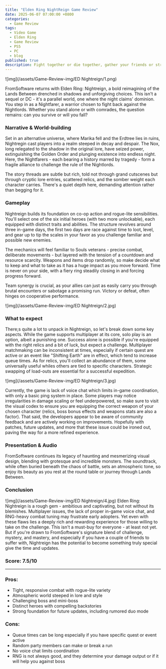 ```yaml
---
title: "Elden Ring NightReign Game Review"
date: 2025-06-07 07:00:00 +0800
categories: 
  - Game Review
tags: 
  - Video Game
  - Elden Ring
  - Game Review
  - PS5
  - PC
  - blog
published: true
description: Fight together or die together, gather your friends or stranger and challenge the Nightlords.
---
```

![img](/assets/Game-Review-img/ED Nightreign/1.png)

FromSoftware returns with Elden Ring: Nightreign, a bold reimagining of the Lands Between drenched in shadows and unforgiving choices. This 
isn't a sequel or DC - it's a parallel world, one where the night claims' dominion. You step in as a Nightfarer, a warrior chosen to fight back against 
the Nightlords. Whether you stand alone or with comrades, the question remains: can you survive or will you fall?



### Narrative & World-building
Set in an alternative universe, where Marika fell and the Erdtree lies in ruins, Nightregin cast players into a realm steeped in decay and despair.
The Nox, long relegated to the shadow in the original lore, have seized power, extinguishing the Golden Order and plunging existence into endless night.
Here, the Nightfarers - each bearing a history marred by tragedy - form a fragile alliance to challenge the rule of the Nightlords.

The story threads are subtle but rich, told not through grand cutscenes but through cryptic lore entries, scattered relics, and the somber weight each
character carries. There's a quiet depth here, demanding attention rather than begging for it.


### Gameplay
Nightreign builds its foundation on co-op action and rogue-lite sensibilities. You'll select one of the six initial heroes (with two more unlockable), each 
equipped with distinct traits and abilities. The structure revolves around three in-game days, the first two days are race against time to loot, level, and gear up
to tip the scales in your favor as you challenge familiar and possible new enemies. 

The mechanics will feel familiar to Souls veterans - precise combat, deliberate movements - but layered with the tension of a countdown and resource scarcity. Weapons and items
drop randomly, so make decide what to keep and what to take as it has a huge impact as you move forward. Time is never on your side, with a fiery ring steadily
closing in and forcing progress forward.

Team synergy is crucial, as your allies can just as easily carry you through brutal encounters or sabotage a promising run. Victory or defeat, often hinges on cooperative performance. 


![img](/assets/Game-Review-img/ED Nightreign/2.jpg)

### What to expect

There;s quite a lot to unpack in Nightreign, so let's break down some key aspects. While the game supports multiplayer at its core, solo play is an option,
albeit a punishing one. Success alone is possible if you're equipped with the right relics and a bit of luck, but expect a challenge. Multiplayer matchmaking can be inconsistent at times,
especially if certain quest are active or an event like "Shifting Earth" are in effect, which tend to increase queue times. As for relics, you'll collect an abundance of them, some universally useful
whiles others are tied to specific characters. Strategic swapping of load-outs are essential for a successful expedition. 


![img](/assets/Game-Review-img/ED Nightreign/3.jpg)

Currently, the game is lack of voice chat which limits in-game coordination, with only a basic ping system in place. Some players may notice irregularities in damage scaling or feel underpowered,
so make sure to visit the visual codex to ensure you are equipping the correct weapon of your chosen character (relics, boss bonus effects and weapons stats are also a factor). That said, the developers
appear to be aware of community feedback and are actively working on improvements. Hopefully with patches, future updates, and more that these issue could be ironed out, paving
the way for a more refined experience.

### Presentation & Audio
FromSoftware continues its legacy of haunting and mesmerizing visual design, blending with grotesque and incredible monsters. The soundtrack, while often buried beneath the
chaos of battle, sets an atmospheric tone, so enjoy its beauty as you rest at the round table or journey through Lands Between. 

### Conclusion
![img](/assets/Game-Review-img/ED Nightreign/4.jpg)
Elden Ring: Nightreign is a rough gem - ambitious and captivating, but not without its blemishes. Multiplayer issues, the lack of proper in-game voice chat, and RNG-heavy combat
tuning may frustrate early adopters. Yet even with these flaws lies a deeply rich and rewarding experience for those willing to take on the challenge.
This isn't a must-buy for everyone - at least not yet. But if you're drawn to FromSoftware's signature blend of challenge, mystery, and mastery, and especially if you
have a couple of friends to suffer with, Nightreign has the potential to become something truly special give the time and updates.  

### Score: 7.5/10

---------------------------------------

### Pros: 

- Tight, responsive combat with rogue-lite variety
- Atmospheric world steeped in lore and style
- Challenging boss and mini-boss
- Distinct heroes with compelling backstories
- Strong foundation for future updates, including rumored duo mode

### Cons:
- Queue times can be long especially if you have specific quest or event active
- Random party members can make or break a run
- No voice chat limits coordination
- RNG is not always good, and they determine your damage output or if it will help you against boss

